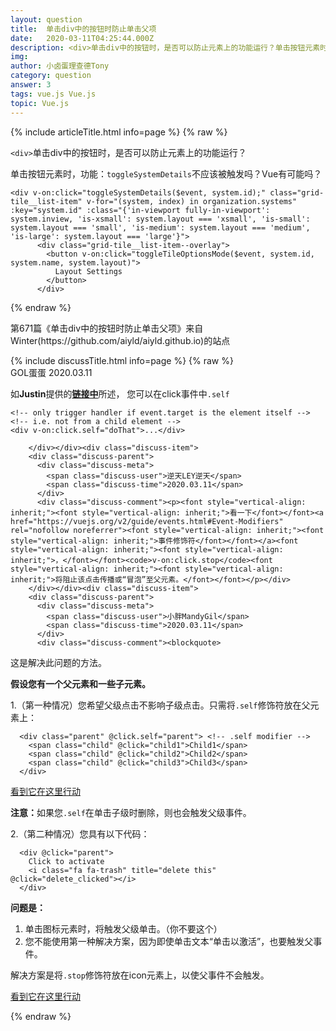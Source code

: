 ```yaml
---
layout: question
title:  单击div中的按钮时防止单击父项
date:   2020-03-11T04:25:44.000Z
description: <div>单击div中的按钮时，是否可以防止元素上的功能运行？单击按钮元素时，功能：toggleSystemDetails不应该被触发吗？Vue有可能...
img: 
author: 小卤蛋理查德Tony
category: question
answer: 3
tags: vue.js Vue.js
topic: Vue.js
---
```

<div class="article-root">
  <div class="article">
    {% include articleTitle.html info=page %}
    {% raw %}
    <div class="article-content"><p><font style="vertical-align: inherit;"></font><code>&lt;div&gt;</code><font style="vertical-align: inherit;"><font style="vertical-align: inherit;">单击div中的按钮时，</font><font style="vertical-align: inherit;">是否可以防止</font><font style="vertical-align: inherit;">元素</font><font style="vertical-align: inherit;">上的功能</font><font style="vertical-align: inherit;">运行？</font></font></p>

<p><font style="vertical-align: inherit;"><font style="vertical-align: inherit;">单击按钮元素时，功能：</font></font><code>toggleSystemDetails</code><font style="vertical-align: inherit;"><font style="vertical-align: inherit;">不应该被触发吗？</font><font style="vertical-align: inherit;">Vue有可能吗？</font></font></p>

<pre><code>&lt;div v-on:click="toggleSystemDetails($event, system.id);" class="grid-tile__list-item" v-for="(system, index) in organization.systems" :key="system.id" :class="{'in-viewport fully-in-viewport': system.inview, 'is-xsmall': system.layout === 'xsmall', 'is-small': system.layout === 'small', 'is-medium': system.layout === 'medium', 'is-large': system.layout === 'large'}"&gt;<font></font>
      &lt;div class="grid-tile__list-item--overlay"&gt;<font></font>
        &lt;button v-on:click="toggleTileOptionsMode($event, system.id, system.name, system.layout)"&gt;<font></font>
          Layout Settings<font></font>
        &lt;/button&gt;<font></font>
      &lt;/div&gt;<font></font>
</code></pre>

<p></p></div>
    {% endraw %}
  </div>
  <p class="winter_mark">第671篇《单击div中的按钮时防止单击父项》来自Winter(https://github.com/aiyld/aiyld.github.io)的站点</p>
  <div class="discuss-wrapper">
    {% include discussTitle.html info=page %}
    {% raw %}
    <div class="discuss-list">
    <div class="discuss-item">
        <div class="discuss-parent">
          <div class="discuss-meta">
            <span class="discuss-user">GOL蛋蛋</span>
            <span class="discuss-time">2020.03.11</span>
          </div>
          <div class="discuss-comment"><p><font style="vertical-align: inherit;"><font style="vertical-align: inherit;">如</font><strong><font style="vertical-align: inherit;">Justin</font></strong><font style="vertical-align: inherit;">提供</font><font style="vertical-align: inherit;">的</font></font><a href="https://vuejs.org/v2/guide/events.html#Event-Modifiers" rel="noreferrer"><strong><font style="vertical-align: inherit;"><font style="vertical-align: inherit;">链接中</font></font></strong></a><font style="vertical-align: inherit;"><font style="vertical-align: inherit;">所述，</font><font style="vertical-align: inherit;"> 
您可以</font><font style="vertical-align: inherit;">在click事件中</font></font><strong><font style="vertical-align: inherit;"></font></strong><font style="vertical-align: inherit;"></font><code>.self</code><font style="vertical-align: inherit;"></font></p>

<pre><code>&lt;!-- only trigger handler if event.target is the element itself --&gt;<font></font>
&lt;!-- i.e. not from a child element --&gt;<font></font>
&lt;div v-on:click.self="doThat"&gt;...&lt;/div&gt;<font></font>
</code></pre></div>
        </div></div><div class="discuss-item">
        <div class="discuss-parent">
          <div class="discuss-meta">
            <span class="discuss-user">逆天LEY逆天</span>
            <span class="discuss-time">2020.03.11</span>
          </div>
          <div class="discuss-comment"><p><font style="vertical-align: inherit;"><font style="vertical-align: inherit;">看一下</font></font><a href="https://vuejs.org/v2/guide/events.html#Event-Modifiers" rel="nofollow noreferrer"><font style="vertical-align: inherit;"><font style="vertical-align: inherit;">事件修饰符</font></font></a><font style="vertical-align: inherit;"><font style="vertical-align: inherit;">，</font></font><code>v-on:click.stop</code><font style="vertical-align: inherit;"><font style="vertical-align: inherit;">将阻止该点击传播或“冒泡”至父元素。</font></font></p></div>
        </div></div><div class="discuss-item">
        <div class="discuss-parent">
          <div class="discuss-meta">
            <span class="discuss-user">小胖MandyGil</span>
            <span class="discuss-time">2020.03.11</span>
          </div>
          <div class="discuss-comment"><blockquote>
  <p><font style="vertical-align: inherit;"><font style="vertical-align: inherit;">这是解决此问题的方法。</font></font></p>
</blockquote>

<p><strong><font style="vertical-align: inherit;"><font style="vertical-align: inherit;">假设您有一个父元素和一些子元素。</font></font></strong></p>

<p><font style="vertical-align: inherit;"><font style="vertical-align: inherit;">1.（第一种情况）您希望父级点击不影响子级点击。</font><font style="vertical-align: inherit;">只需将</font></font><code>.self</code><font style="vertical-align: inherit;"><font style="vertical-align: inherit;">修饰符</font><font style="vertical-align: inherit;">放在父元素上</font><font style="vertical-align: inherit;">：</font></font></p>

<pre><code>  &lt;div class="parent" @click.self="parent"&gt; &lt;!-- .self modifier --&gt;<font></font>
    &lt;span class="child" @click="child1"&gt;Child1&lt;/span&gt;<font></font>
    &lt;span class="child" @click="child2"&gt;Child2&lt;/span&gt;<font></font>
    &lt;span class="child" @click="child3"&gt;Child3&lt;/span&gt;<font></font>
  &lt;/div&gt;<font></font>
</code></pre>

<p><a href="https://jsfiddle.net/Roland1993/eywraw8t/346054/" rel="noreferrer"><font style="vertical-align: inherit;"><font style="vertical-align: inherit;">看到它在这里行动</font></font></a></p>

<p><strong><font style="vertical-align: inherit;"><font style="vertical-align: inherit;">注意：</font></font></strong><font style="vertical-align: inherit;"><font style="vertical-align: inherit;">如果您</font></font><code>.self</code><font style="vertical-align: inherit;"><font style="vertical-align: inherit;">在单击子级时</font><font style="vertical-align: inherit;">删除</font><font style="vertical-align: inherit;">，则也会触发父级事件。</font></font></p>

<p><font style="vertical-align: inherit;"><font style="vertical-align: inherit;">2.（第二种情况）您具有以下代码：</font></font></p>

<pre><code>  &lt;div @click="parent"&gt;<font></font>
    Click to activate <font></font>
    &lt;i class="fa fa-trash" title="delete this" @click="delete_clicked"&gt;&lt;/i&gt;<font></font>
  &lt;/div&gt;<font></font>
</code></pre>

<p><strong><font style="vertical-align: inherit;"><font style="vertical-align: inherit;">问题是：</font></font></strong></p>

<ol>
<li><font style="vertical-align: inherit;"><font style="vertical-align: inherit;">单击图标元素时，将触发父级单击。</font><font style="vertical-align: inherit;">（你不要这个）</font></font></li>
<li><font style="vertical-align: inherit;"><font style="vertical-align: inherit;">您不能使用第一种解决方案，因为即使单击文本“单击以激活”，也要触发父事件。</font></font></li>
</ol>

<p><font style="vertical-align: inherit;"><font style="vertical-align: inherit;">解决方案是将</font></font><code>.stop</code><font style="vertical-align: inherit;"><font style="vertical-align: inherit;">修饰符</font><font style="vertical-align: inherit;">放在</font><font style="vertical-align: inherit;">icon元素上，以使父事件不会触发。</font></font></p>

<p><a href="https://jsfiddle.net/Roland1993/eywraw8t/346137/" rel="noreferrer"><font style="vertical-align: inherit;"><font style="vertical-align: inherit;">看到它在这里行动</font></font></a></p></div>
        </div></div>
    </div>
    {% endraw %}
  </div>
<div>
